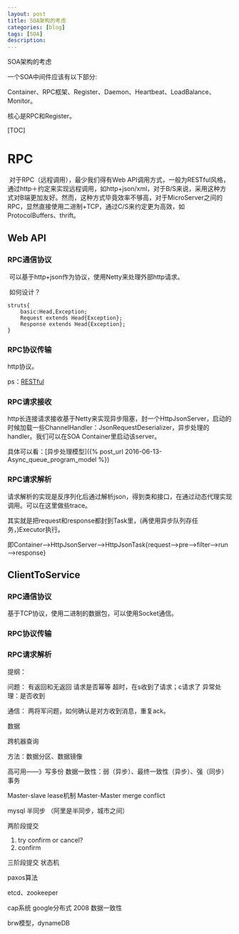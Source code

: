 ```yaml
---
layout: post
title: SOA架构的考虑
categories: [blog]
tags: [SOA]
description: 
---
```


SOA架构的考虑

一个SOA中间件应该有以下部分:

​	Container、RPC框架、Register、Daemon、Heartbeat、LoadBalance、Monitor。

核心是RPC和Register。

[TOC]

# RPC

​	对于RPC（远程调用），最少我们得有Web API调用方式，一般为RESTful风格，通过http＋约定来实现远程调用，如http+json/xml，对于B/S来说，采用这种方式对B端更加友好。然而，这种方式毕竟效率不够高，对于MicroServer之间的RPC，显然直接使用二进制+TCP，通过C/S来约定更为高效，如ProtocolBuffers、thrift。


## Web API

### RPC通信协议

​	可以基于http+json作为协议，使用Netty来处理外部http请求。

​	如何设计？

```
struts{
	basic:Head,Exception;
	Request extends Head{Exception};
	Response extends Head{Exception};
}
```

### RPC协议传输

http协议。

ps：[RESTful](http://www.cnblogs.com/artech/p/3506553.html)

### RPC请求接收

​	http长连接请求接收基于Netty来实现异步阻塞，封一个HttpJsonServer，启动的时候加载一些ChannelHandler：JsonRequestDeserializer，异步处理的handler。我们可以在SOA Container里启动该server。

具体可以看：[异步处理模型]({% post_url 2016-06-13-Async_queue_program_model %})

### RPC请求解析

​	请求解析的实现是反序列化后通过解析json，得到类和接口，在通过动态代理实现调用。可以在这里做些trace。

其实就是把request和response都封到Task里，(再使用异步队列存任务，)Executor执行。



​	即Container—>HttpJsonServer—>HttpJsonTask{request—>pre—>filter—>run—>response}



## ClientToService

### RPC通信协议

基于TCP协议，使用二进制的数据包，可以使用Socket通信。

### RPC协议传输

### RPC请求解析

提纲：

问题：
有返回和无返回
请求是否幂等
超时，在s收到了请求；c请求了
异常处理：是否收到

通信：
两将军问题，如何确认是对方收到消息，重复ack。


数据

跨机器查询

方法：数据分区、数据镜像


高可用——》写多份
数据一致性：弱（异步）、最终一致性（异步）、强（同步）
事务

Master-slave
lease机制
Master-Master merge conflict 

mysql 半同步
（阿里是半同步，城市之间）


两阶段提交

1. try confirm or cancel?
2. confirm

三阶段提交
	状态机

paxos算法


etcd、zookeeper

cap系统
google分布式 2008 数据一致性

brw模型，dynameDB






